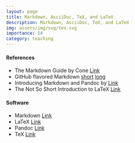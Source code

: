 ```yaml
---
layout: page
title: Markdown, AsciiDoc, TeX, and LaTeX
description: Markdown, AsciiDoc, TeX, and LaTeX
img: assets/img/svg/tex.svg
importance: 14
category: teaching
---
```


#### References

- The Markdown Guide by Cone [Link](https://www.markdownguide.org/book/)
- GitHub flavored Markdown [short](https://docs.github.com/en/get-started/writing-on-github/getting-started-with-writing-and-formatting-on-github/basic-writing-and-formatting-syntax) [long](https://github.github.com/gfm/)
- Introducing Markdown and Pandoc by [Link](https://www.oreilly.com/library/view/introducing-markdown-and/9781484251492/?_gl=1*mp73u0*_ga*MzQzMDQyOTA1LjE2NzM5NzI3NTg.*_ga_092EL089CH*MTY3Mzk4NDY5OS4yLjAuMTY3Mzk4NDY5OS42MC4wLjA.)
- The Not So Short Introduction to LaTeX [Link](https://tobi.oetiker.ch/lshort/lshort.pdf)

#### Software

- Markdown [Link](https://daringfireball.net/projects/markdown/)
- LaTeX [Link](https://www.latex-project.org)
- Pandoc [Link](https://pandoc.org)
- TeX [Link](https://tug.org)
